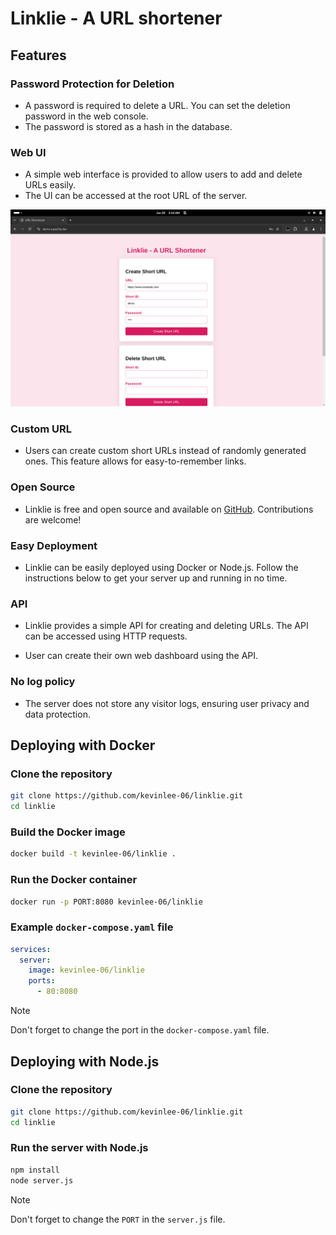# Linklie - A URL shortener

## Features

### Password Protection for Deletion

- A password is required to delete a URL. You can set the deletion password in the web console.
- The password is stored as a hash in the database.

### Web UI

- A simple web interface is provided to allow users to add and delete URLs easily.
- The UI can be accessed at the root URL of the server.

![Web UI](image.png)

### Custom URL

- Users can create custom short URLs instead of randomly generated ones. This feature allows for easy-to-remember links.

### Open Source

- Linklie is free and open source and available on [GitHub](https://github.com/kevinlee-06/linklie). Contributions are welcome!

### Easy Deployment

- Linklie can be easily deployed using Docker or Node.js. Follow the instructions below to get your server up and running in no time.

### API

- Linklie provides a simple API for creating and deleting URLs. The API can be accessed using HTTP requests.

- User can create their own web dashboard using the API.

### No log policy

- The server does not store any visitor logs, ensuring user privacy and data protection.

## Deploying with Docker

### Clone the repository

```sh
git clone https://github.com/kevinlee-06/linklie.git
cd linklie
```

### Build the Docker image

```sh
docker build -t kevinlee-06/linklie .
```

### Run the Docker container

```sh
docker run -p PORT:8080 kevinlee-06/linklie
```

### Example `docker-compose.yaml` file

```yaml
services:
  server:
    image: kevinlee-06/linklie
    ports:
      - 80:8080
```

> [!NOTE]  
> Don't forget to change the port in the `docker-compose.yaml` file.

## Deploying with Node.js

### Clone the repository

```sh
git clone https://github.com/kevinlee-06/linklie.git
cd linklie
```

### Run the server with Node.js

```sh
npm install
node server.js
```

> [!NOTE]  
> Don't forget to change the `PORT` in the `server.js` file.
